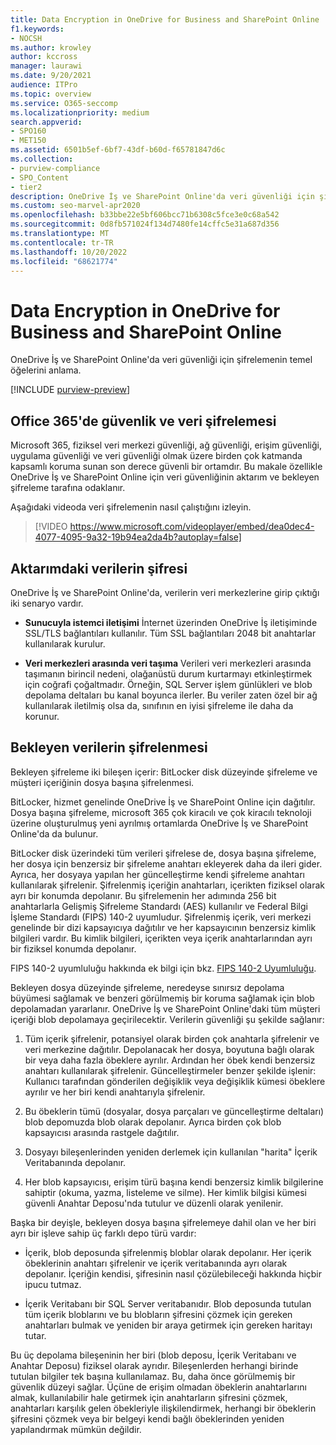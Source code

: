 ```yaml
---
title: Data Encryption in OneDrive for Business and SharePoint Online
f1.keywords:
- NOCSH
ms.author: krowley
author: kccross
manager: laurawi
ms.date: 9/20/2021
audience: ITPro
ms.topic: overview
ms.service: O365-seccomp
ms.localizationpriority: medium
search.appverid:
- SPO160
- MET150
ms.assetid: 6501b5ef-6bf7-43df-b60d-f65781847d6c
ms.collection:
- purview-compliance
- SPO_Content
- tier2
description: OneDrive İş ve SharePoint Online'da veri güvenliği için şifrelemenin temel öğelerini anlama.
ms.custom: seo-marvel-apr2020
ms.openlocfilehash: b33bbe22e5bf606bcc71b6308c5fce3e0c68a542
ms.sourcegitcommit: 0d8fb571024f134d7480fe14cffc5e31a687d356
ms.translationtype: MT
ms.contentlocale: tr-TR
ms.lasthandoff: 10/20/2022
ms.locfileid: "68621774"
---
```

# <a name="data-encryption-in-onedrive-for-business-and-sharepoint-online"></a>Data Encryption in OneDrive for Business and SharePoint Online

OneDrive İş ve SharePoint Online'da veri güvenliği için şifrelemenin temel öğelerini anlama.
  
[!INCLUDE [purview-preview](../includes/purview-preview.md)]

## <a name="security-and-data-encryption-in-office-365"></a>Office 365'de güvenlik ve veri şifrelemesi

Microsoft 365, fiziksel veri merkezi güvenliği, ağ güvenliği, erişim güvenliği, uygulama güvenliği ve veri güvenliği olmak üzere birden çok katmanda kapsamlı koruma sunan son derece güvenli bir ortamdır. Bu makale özellikle OneDrive İş ve SharePoint Online için veri güvenliğinin aktarım ve bekleyen şifreleme tarafına odaklanır.
  
Aşağıdaki videoda veri şifrelemenin nasıl çalıştığını izleyin.
  
> [!VIDEO https://www.microsoft.com/videoplayer/embed/dea0dec4-4077-4095-9a32-19b94ea2da4b?autoplay=false]
  
## <a name="encryption-of-data-in-transit"></a>Aktarımdaki verilerin şifresi

OneDrive İş ve SharePoint Online'da, verilerin veri merkezlerine girip çıktığı iki senaryo vardır.
  
- **Sunucuyla istemci iletişimi** İnternet üzerinden OneDrive İş iletişiminde SSL/TLS bağlantıları kullanılır. Tüm SSL bağlantıları 2048 bit anahtarlar kullanılarak kurulur.

- **Veri merkezleri arasında veri taşıma** Verileri veri merkezleri arasında taşımanın birincil nedeni, olağanüstü durum kurtarmayı etkinleştirmek için coğrafi çoğaltmadır. Örneğin, SQL Server işlem günlükleri ve blob depolama deltaları bu kanal boyunca ilerler. Bu veriler zaten özel bir ağ kullanılarak iletilmiş olsa da, sınıfının en iyisi şifreleme ile daha da korunur. 

## <a name="encryption-of-data-at-rest"></a>Bekleyen verilerin şifrelenmesi

Bekleyen şifreleme iki bileşen içerir: BitLocker disk düzeyinde şifreleme ve müşteri içeriğinin dosya başına şifrelenmesi.
  
BitLocker, hizmet genelinde OneDrive İş ve SharePoint Online için dağıtılır. Dosya başına şifreleme, microsoft 365 çok kiracılı ve çok kiracılı teknoloji üzerine oluşturulmuş yeni ayrılmış ortamlarda OneDrive İş ve SharePoint Online'da da bulunur.
  
BitLocker disk üzerindeki tüm verileri şifrelese de, dosya başına şifreleme, her dosya için benzersiz bir şifreleme anahtarı ekleyerek daha da ileri gider. Ayrıca, her dosyaya yapılan her güncelleştirme kendi şifreleme anahtarı kullanılarak şifrelenir. Şifrelenmiş içeriğin anahtarları, içerikten fiziksel olarak ayrı bir konumda depolanır. Bu şifrelemenin her adımında 256 bit anahtarlarla Gelişmiş Şifreleme Standardı (AES) kullanılır ve Federal Bilgi İşleme Standardı (FIPS) 140-2 uyumludur. Şifrelenmiş içerik, veri merkezi genelinde bir dizi kapsayıcıya dağıtılır ve her kapsayıcının benzersiz kimlik bilgileri vardır. Bu kimlik bilgileri, içerikten veya içerik anahtarlarından ayrı bir fiziksel konumda depolanır.
  
FIPS 140-2 uyumluluğu hakkında ek bilgi için bkz. [FIPS 140-2 Uyumluluğu](/previous-versions/sql/sql-server-2008-r2/bb326611(v=sql.105)).
  
Bekleyen dosya düzeyinde şifreleme, neredeyse sınırsız depolama büyümesi sağlamak ve benzeri görülmemiş bir koruma sağlamak için blob depolamadan yararlanır. OneDrive İş ve SharePoint Online'daki tüm müşteri içeriği blob depolamaya geçirilecektir. Verilerin güvenliği şu şekilde sağlanır:
  
1. Tüm içerik şifrelenir, potansiyel olarak birden çok anahtarla şifrelenir ve veri merkezine dağıtılır. Depolanacak her dosya, boyutuna bağlı olarak bir veya daha fazla öbeklere ayrılır. Ardından her öbek kendi benzersiz anahtarı kullanılarak şifrelenir. Güncelleştirmeler benzer şekilde işlenir: Kullanıcı tarafından gönderilen değişiklik veya değişiklik kümesi öbeklere ayrılır ve her biri kendi anahtarıyla şifrelenir.

2. Bu öbeklerin tümü (dosyalar, dosya parçaları ve güncelleştirme deltaları) blob depomuzda blob olarak depolanır. Ayrıca birden çok blob kapsayıcısı arasında rastgele dağıtılır.

3. Dosyayı bileşenlerinden yeniden derlemek için kullanılan "harita" İçerik Veritabanında depolanır.

4. Her blob kapsayıcısı, erişim türü başına kendi benzersiz kimlik bilgilerine sahiptir (okuma, yazma, listeleme ve silme). Her kimlik bilgisi kümesi güvenli Anahtar Deposu'nda tutulur ve düzenli olarak yenilenir.

Başka bir deyişle, bekleyen dosya başına şifrelemeye dahil olan ve her biri ayrı bir işleve sahip üç farklı depo türü vardır:
  
- İçerik, blob deposunda şifrelenmiş bloblar olarak depolanır. Her içerik öbeklerinin anahtarı şifrelenir ve içerik veritabanında ayrı olarak depolanır. İçeriğin kendisi, şifresinin nasıl çözülebileceği hakkında hiçbir ipucu tutmaz.

- İçerik Veritabanı bir SQL Server veritabanıdır. Blob deposunda tutulan tüm içerik bloblarını ve bu blobların şifresini çözmek için gereken anahtarları bulmak ve yeniden bir araya getirmek için gereken haritayı tutar.

Bu üç depolama bileşeninin her biri (blob deposu, İçerik Veritabanı ve Anahtar Deposu) fiziksel olarak ayrıdır. Bileşenlerden herhangi birinde tutulan bilgiler tek başına kullanılamaz. Bu, daha önce görülmemiş bir güvenlik düzeyi sağlar. Üçüne de erişim olmadan öbeklerin anahtarlarını almak, kullanılabilir hale getirmek için anahtarların şifresini çözmek, anahtarları karşılık gelen öbekleriyle ilişkilendirmek, herhangi bir öbeklerin şifresini çözmek veya bir belgeyi kendi bağlı öbeklerinden yeniden yapılandırmak mümkün değildir.
